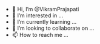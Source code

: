 - 👋 Hi, I’m @VikramPrajapati 
- 👀 I’m interested in ...
- 🌱 I’m currently learning ...
- 💞️ I’m looking to collaborate on ...
- 📫 How to reach me ...

<!---
vikramsmallpp/vikramsmallpp is a ✨ special ✨ repository because its `README.md` (this file) appears on your GitHub profile.
You can click the Preview link to take a look at your changes.
--->
